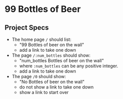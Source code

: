 # 99 Bottles of Beer

## Project Specs

- The home page `/` should list:
  - "99 Bottles of beer on the wall"
  - add a link to take one down
- The page `/:num_bottles` should show:
  - "num_bottles Bottles of beer on the wall"
  - where `:num_bottles` can be any positive integer.
  - add a link to take one down
- The page `/0` should show:
  - "No Bottles of beer on the wall"
  - do not show a link to take one down
  - show a link to start over

